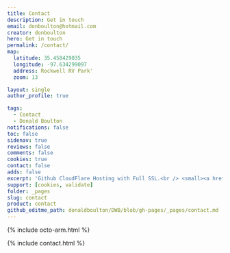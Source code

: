 ```yaml
---
title: Contact
description: Get in touch
email: donboulton@hotmail.com
creator: donboulton
hero: Get in touch
permalink: /contact/
map:
  latitude: 35.458429035
  longitude: -97.634299097
  address: Rockwell RV Park'
  zoom: 13

layout: single
author_profile: true

tags:
  - Contact
  - Donald Boulton
notifications: false
toc: false
sidenav: true
reviews: false
comments: false
cookies: true
contact: false
adds: false
excerpt: 'Github CloudFlare Hosting with Full SSL.<br /> <small><a href="https://github.com/donaldboulton/DWB/">Jekyll Gulp Travis CI Build</a></small><br /><br /> {::nomarkdown}<iframe style="display: inline-block;" src="https://ghbtns.com/github-btn.html?user=donaldboulton&repo=DWB&type=star&count=true&size=large" frameborder="0" scrolling="0" width="160px" height="30px"></iframe> <iframe style="display: inline-block;" src="https://ghbtns.com/github-btn.html?user=donaldboulton&repo=DWB&type=fork&count=true&size=large" frameborder="0" scrolling="0" width="158px" height="30px"></iframe>{:/nomarkdown}'
support: [cookies, validate]
folder: _pages
slug: contact
product: contact
github_editme_path: donaldboulton/DWB/blob/gh-pages/_pages/contact.md
---
```


{% include octo-arm.html %}

{% include contact.html %}
